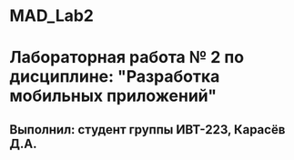 # MAD_Lab2

# Лабораторная работа № 2 по дисциплине: "Разработка мобильных приложений"

## Выполнил: студент группы ИВТ-223, Карасёв Д.А.
